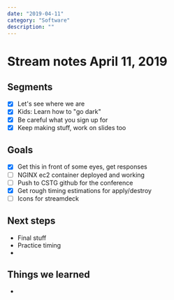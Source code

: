 ```yaml
---
date: "2019-04-11"
category: "Software"
description: ""
---
```


# Stream notes April 11, 2019

## Segments

- [x] Let's see where we are
- [x] Kids: Learn how to "go dark"
- [x] Be careful what you sign up for
- [x] Keep making stuff, work on slides too

## Goals

- [x] Get this in front of some eyes, get responses
- [ ] NGINX ec2 container deployed and working
- [ ] Push to CSTG github for the conference
- [x] Get rough timing estimations for apply/destroy
- [ ] Icons for streamdeck

## Next steps

- Final stuff
- Practice timing
-

## Things we learned

-
